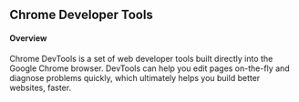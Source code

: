 ## Chrome Developer Tools

#### Overview 
Chrome DevTools is a set of web developer tools built directly into the Google Chrome browser. DevTools can help you edit pages on-the-fly and diagnose problems quickly, which ultimately helps you build better websites, faster. 
